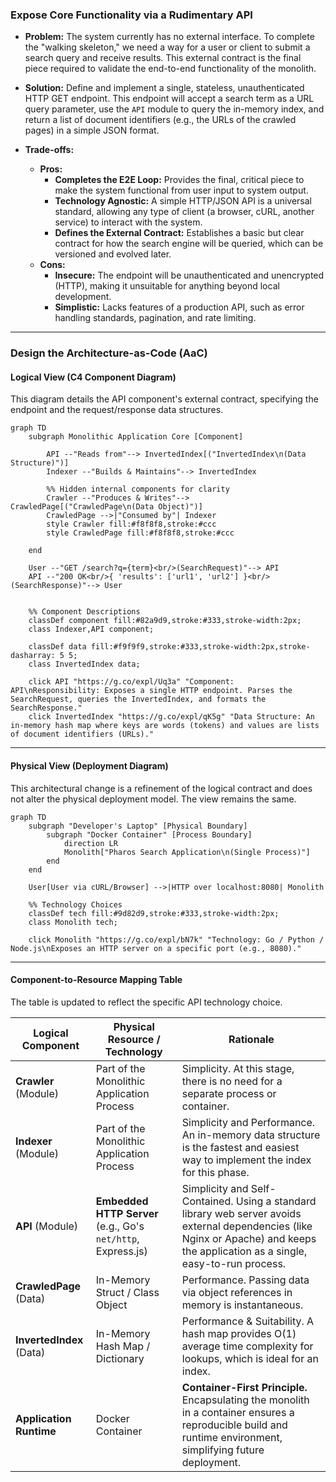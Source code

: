 ### **Expose Core Functionality via a Rudimentary API**

*   **Problem:** The system currently has no external interface. To complete the "walking skeleton," we need a way for a user or client to submit a search query and receive results. This external contract is the final piece required to validate the end-to-end functionality of the monolith.

*   **Solution:** Define and implement a single, stateless, unauthenticated HTTP GET endpoint. This endpoint will accept a search term as a URL query parameter, use the `API` module to query the in-memory index, and return a list of document identifiers (e.g., the URLs of the crawled pages) in a simple JSON format.

*   **Trade-offs:**
    *   **Pros:**
        *   **Completes the E2E Loop:** Provides the final, critical piece to make the system functional from user input to system output.
        *   **Technology Agnostic:** A simple HTTP/JSON API is a universal standard, allowing any type of client (a browser, cURL, another service) to interact with the system.
        *   **Defines the External Contract:** Establishes a basic but clear contract for how the search engine will be queried, which can be versioned and evolved later.
    *   **Cons:**
        *   **Insecure:** The endpoint will be unauthenticated and unencrypted (HTTP), making it unsuitable for anything beyond local development.
        *   **Simplistic:** Lacks features of a production API, such as error handling standards, pagination, and rate limiting.

---

### **Design the Architecture-as-Code (AaC)**

#### **Logical View (C4 Component Diagram)**

This diagram details the API component's external contract, specifying the endpoint and the request/response data structures.

```mermaid
graph TD
    subgraph Monolithic Application Core [Component]
        
        API --"Reads from"--> InvertedIndex[("InvertedIndex\n(Data Structure)")]
        Indexer --"Builds & Maintains"--> InvertedIndex

        %% Hidden internal components for clarity
        Crawler --"Produces & Writes"--> CrawledPage[("CrawledPage\n(Data Object)")]
        CrawledPage -->|"Consumed by"| Indexer
        style Crawler fill:#f8f8f8,stroke:#ccc
        style CrawledPage fill:#f8f8f8,stroke:#ccc

    end

    User --"GET /search?q={term}<br/>(SearchRequest)"--> API
    API --"200 OK<br/>{ 'results': ['url1', 'url2'] }<br/>(SearchResponse)"--> User
    

    %% Component Descriptions
    classDef component fill:#82a9d9,stroke:#333,stroke-width:2px;
    class Indexer,API component;

    classDef data fill:#f9f9f9,stroke:#333,stroke-width:2px,stroke-dasharray: 5 5;
    class InvertedIndex data;

    click API "https://g.co/expl/Uq3a" "Component: API\nResponsibility: Exposes a single HTTP endpoint. Parses the SearchRequest, queries the InvertedIndex, and formats the SearchResponse."
    click InvertedIndex "https://g.co/expl/qK5g" "Data Structure: An in-memory hash map where keys are words (tokens) and values are lists of document identifiers (URLs)."
```

---

#### **Physical View (Deployment Diagram)**

This architectural change is a refinement of the logical contract and does not alter the physical deployment model. The view remains the same.

```mermaid
graph TD
    subgraph "Developer's Laptop" [Physical Boundary]
        subgraph "Docker Container" [Process Boundary]
            direction LR
            Monolith["Pharos Search Application\n(Single Process)"]
        end
    end

    User[User via cURL/Browser] -->|HTTP over localhost:8080| Monolith

    %% Technology Choices
    classDef tech fill:#9d82d9,stroke:#333,stroke-width:2px;
    class Monolith tech;

    click Monolith "https://g.co/expl/bN7k" "Technology: Go / Python / Node.js\nExposes an HTTP server on a specific port (e.g., 8080)."
```

---

#### **Component-to-Resource Mapping Table**

The table is updated to reflect the specific API technology choice.

| Logical Component            | Physical Resource / Technology                          | Rationale                                                                                                                                                             |
| ---------------------------- | ------------------------------------------------------- | --------------------------------------------------------------------------------------------------------------------------------------------------------------------- |
| **Crawler** (Module)         | Part of the Monolithic Application Process              | Simplicity. At this stage, there is no need for a separate process or container.                                                                                      |
| **Indexer** (Module)         | Part of the Monolithic Application Process              | Simplicity and Performance. An in-memory data structure is the fastest and easiest way to implement the index for this phase.                                         |
| **API** (Module)             | **Embedded HTTP Server** (e.g., Go's `net/http`, Express.js) | Simplicity and Self-Contained. Using a standard library web server avoids external dependencies (like Nginx or Apache) and keeps the application as a single, easy-to-run process. |
| **CrawledPage** (Data)       | In-Memory Struct / Class Object                         | Performance. Passing data via object references in memory is instantaneous.                                                                                           |
| **InvertedIndex** (Data)     | In-Memory Hash Map / Dictionary                         | Performance & Suitability. A hash map provides O(1) average time complexity for lookups, which is ideal for an index.                                                   |
| **Application Runtime**      | Docker Container                                        | **Container-First Principle.** Encapsulating the monolith in a container ensures a reproducible build and runtime environment, simplifying future deployment.        |
